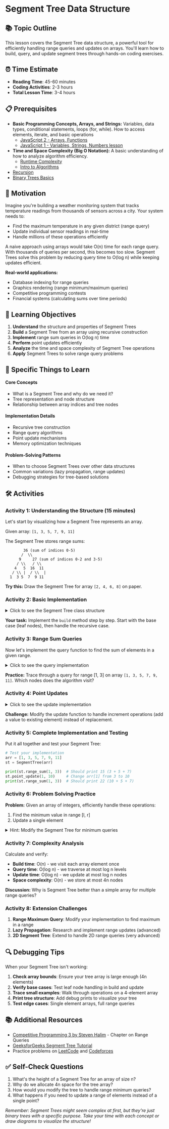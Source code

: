 # Segment Tree Data Structure

## 📚 Topic Outline
This lesson covers the Segment Tree data structure, a powerful tool for efficiently handling range queries and updates on arrays. You'll learn how to build, query, and update segment trees through hands-on coding exercises.

## ⏰ Time Estimate
- **Reading Time**: 45-60 minutes
- **Coding Activities**: 2-3 hours
- **Total Lesson Time**: 3-4 hours

## 📋 Prerequisites
- **Basic Programming Concepts, Arrays, and Strings:** Variables, data types, conditional statements, loops (for, while). How to access elements, iterate, and basic operations
    - [JavaScript 2 - Arrays, Functions](/javascript/javascript-2-array-functions.md)
    - [JavaScript 1 - Variables, Strings, Numbers lesson](/javascript/javascript-1-variables.md)
- **Time and Space Complexity (Big O Notation):** A basic understanding of how to analyze algorithm efficiency.
    - [Runtime Complexity](/runtime-complexity/runtime-complexity.md)
    - [Intro to Algorithms](/algorithms/intro-to-algorithms.md)
- [Recursion](https://github.com/Techtonica/curriculum/tree/main/recursion)
- [Binary Trees Basics](https://github.com/Techtonica/curriculum/blob/main/data-structures/trees.md#binary-trees)

## 🎯 Motivation
Imagine you're building a weather monitoring system that tracks temperature readings from thousands of sensors across a city. Your system needs to:
- Find the maximum temperature in any given district (range query)
- Update individual sensor readings in real-time
- Handle millions of these operations efficiently

A naive approach using arrays would take O(n) time for each range query. With thousands of queries per second, this becomes too slow. Segment Trees solve this problem by reducing query time to O(log n) while keeping updates efficient.

**Real-world applications:**
- Database indexing for range queries
- Graphics rendering (range minimum/maximum queries)
- Competitive programming contests
- Financial systems (calculating sums over time periods)

## 🎯 Learning Objectives
1. **Understand** the structure and properties of Segment Trees
2. **Build** a Segment Tree from an array using recursive construction
3. **Implement** range sum queries in O(log n) time
4. **Perform** point updates efficiently
5. **Analyze** the time and space complexity of Segment Tree operations
6. **Apply** Segment Trees to solve range query problems

## 📖 Specific Things to Learn

#### Core Concepts
- What is a Segment Tree and why do we need it?
- Tree representation and node structure
- Relationship between array indices and tree nodes

#### Implementation Details
- Recursive tree construction
- Range query algorithms
- Point update mechanisms
- Memory optimization techniques

#### Problem-Solving Patterns
- When to choose Segment Trees over other data structures
- Common variations (lazy propagation, range updates)
- Debugging strategies for tree-based solutions

## 🛠️ Activities

### Activity 1: Understanding the Structure (15 minutes)

Let's start by visualizing how a Segment Tree represents an array.

Given array: `[1, 3, 5, 7, 9, 11]`

The Segment Tree stores range sums:
```
        36 (sum of indices 0-5)
       /  \\
      9     27 (sum of indices 0-2 and 3-5)
     / \\   / \\
    4   5  16  11
   / \\ |  / \\  |
  1  3 5  7  9 11
```

**Try this:** Draw the Segment Tree for array `[2, 4, 6, 8]` on paper.

### Activity 2: Basic Implementation

<details>
<summary>Click to see the Segment Tree class structure</summary>

```python
class SegmentTree:
    def __init__(self, arr):
        self.n = len(arr)
        self.tree = [0] * (4 * self.n)  # Allocate enough space
        self.build(arr, 0, 0, self.n - 1)
    
    def build(self, arr, node, start, end):
        if start == end:
            # Leaf node
            self.tree[node] = arr[start]
        else:
            mid = (start + end) // 2
            # Build left and right subtrees
            self.build(arr, 2 * node + 1, start, mid)
            self.build(arr, 2 * node + 2, mid + 1, end)
            # Internal node stores sum of children
            self.tree[node] = self.tree[2 * node + 1] + self.tree[2 * node + 2]
```

</details>

**Your task:** Implement the `build` method step by step. Start with the base case (leaf nodes), then handle the recursive case.

### Activity 3: Range Sum Queries

Now let's implement the query function to find the sum of elements in a given range.

<details>
<summary>Click to see the query implementation</summary>

```python
def query(self, node, start, end, l, r):
    # No overlap
    if r < start or end < l:
        return 0
    
    # Complete overlap
    if l <= start and end <= r:
        return self.tree[node]
    
    # Partial overlap
    mid = (start + end) // 2
    left_sum = self.query(2 * node + 1, start, mid, l, r)
    right_sum = self.query(2 * node + 2, mid + 1, end, l, r)
    return left_sum + right_sum

def range_sum(self, l, r):
    return self.query(0, 0, self.n - 1, l, r)
```

</details>

**Practice:** Trace through a query for range [1, 3] on array `[1, 3, 5, 7, 9, 11]`. Which nodes does the algorithm visit?

### Activity 4: Point Updates

<details>
<summary>Click to see the update implementation</summary>

```python
def update(self, node, start, end, idx, val):
    if start == end:
        # Leaf node - update the value
        self.tree[node] = val
    else:
        mid = (start + end) // 2
        if idx <= mid:
            # Update left subtree
            self.update(2 * node + 1, start, mid, idx, val)
        else:
            # Update right subtree
            self.update(2 * node + 2, mid + 1, end, idx, val)
        
        # Update current node
        self.tree[node] = self.tree[2 * node + 1] + self.tree[2 * node + 2]

def point_update(self, idx, val):
    self.update(0, 0, self.n - 1, idx, val)
```

</details>

**Challenge:** Modify the update function to handle increment operations (add a value to existing element) instead of replacement.

### Activity 5: Complete Implementation and Testing

Put it all together and test your Segment Tree:

```python
# Test your implementation
arr = [1, 3, 5, 7, 9, 11]
st = SegmentTree(arr)

print(st.range_sum(1, 3))  # Should print 15 (3 + 5 + 7)
st.point_update(1, 10)     # Change arr[1] from 3 to 10
print(st.range_sum(1, 3))  # Should print 22 (10 + 5 + 7)
```

### Activity 6: Problem Solving Practice

**Problem:** Given an array of integers, efficiently handle these operations:
1. Find the minimum value in range [l, r]
2. Update a single element

<details>
<summary>Hint: Modify the Segment Tree for minimum queries</summary>

Change the build and query functions to use `min()` instead of sum. The update logic remains similar but updates the minimum values up the tree.

</details>

### Activity 7: Complexity Analysis

Calculate and verify:
- **Build time**: O(n) - we visit each array element once
- **Query time**: O(log n) - we traverse at most log n levels
- **Update time**: O(log n) - we update at most log n nodes
- **Space complexity**: O(n) - we store at most 4n nodes

**Discussion:** Why is Segment Tree better than a simple array for multiple range queries?

### Activity 8: Extension Challenges

1. **Range Maximum Query**: Modify your implementation to find maximum in a range
2. **Lazy Propagation**: Research and implement range updates (advanced)
3. **2D Segment Tree**: Extend to handle 2D range queries (very advanced)

## 🔍 Debugging Tips

When your Segment Tree isn't working:

1. **Check array bounds**: Ensure your tree array is large enough (4n elements)
2. **Verify base cases**: Test leaf node handling in build and update
3. **Trace small examples**: Walk through operations on a 4-element array
4. **Print tree structure**: Add debug prints to visualize your tree
5. **Test edge cases**: Single element arrays, full range queries

## 📚 Additional Resources

- [Competitive Programming 3 by Steven Halim](https://cpbook.net/) - Chapter on Range Queries
- [GeeksforGeeks Segment Tree Tutorial](https://www.geeksforgeeks.org/segment-tree-set-1-sum-of-given-range/)
- Practice problems on [LeetCode](https://leetcode.com/tag/segment-tree/) and [Codeforces](https://codeforces.com/)

## ✅ Self-Check Questions

1. What's the height of a Segment Tree for an array of size n?
2. Why do we allocate 4n space for the tree array?
3. How would you modify the tree to handle range minimum queries?
4. What happens if you need to update a range of elements instead of a single point?

*Remember: Segment Trees might seem complex at first, but they're just binary trees with a specific purpose. Take your time with each concept or draw diagrams to visualize the structure!*
